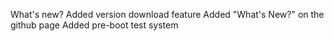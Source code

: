 What's new?
Added version download feature
Added "What's New?" on the github page
Added pre-boot test system

